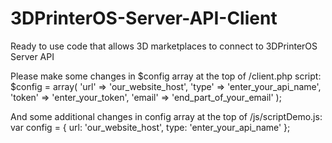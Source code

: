 # 3DPrinterOS-Server-API-Client
Ready to use code that allows 3D marketplaces to connect to 3DPrinterOS Server API

Please make some changes in $config array at the top of /client.php script:
$config = array(
    'url' => 'our_website_host',
    'type' => 'enter_your_api_name',
    'token' => 'enter_your_token',
    'email' => 'end_part_of_your_email'
);

And some additional changes in config array at the top of /js/scriptDemo.js:
var config = {
    url: 'our_website_host',
    type: 'enter_your_api_name'
};